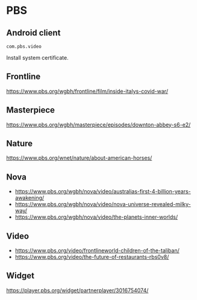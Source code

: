 # PBS

## Android client

~~~
com.pbs.video
~~~

Install system certificate.

## Frontline

https://www.pbs.org/wgbh/frontline/film/inside-italys-covid-war/

## Masterpiece

https://www.pbs.org/wgbh/masterpiece/episodes/downton-abbey-s6-e2/

## Nature

https://www.pbs.org/wnet/nature/about-american-horses/

## Nova

- https://www.pbs.org/wgbh/nova/video/australias-first-4-billion-years-awakening/
- https://www.pbs.org/wgbh/nova/video/nova-universe-revealed-milky-way/
- https://www.pbs.org/wgbh/nova/video/the-planets-inner-worlds/

## Video

- https://www.pbs.org/video/frontlineworld-children-of-the-taliban/
- https://www.pbs.org/video/the-future-of-restaurants-rbs0v8/

## Widget

https://player.pbs.org/widget/partnerplayer/3016754074/
